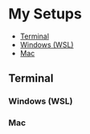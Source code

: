 # My Setups
- [Terminal](#terminal)
- [Windows (WSL)](#windows-wsl)
- [Mac](#mac)

## Terminal

### Windows (WSL)

### Mac
